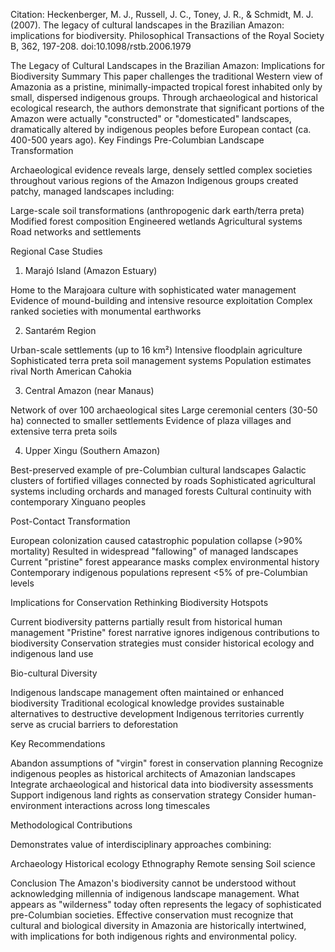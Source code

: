 Citation: Heckenberger, M. J., Russell, J. C., Toney, J. R., & Schmidt, M. J. (2007). The legacy of cultural landscapes in the Brazilian Amazon: implications for biodiversity. Philosophical Transactions of the Royal Society B, 362, 197-208. doi:10.1098/rstb.2006.1979

The Legacy of Cultural Landscapes in the Brazilian Amazon: Implications for Biodiversity
Summary
This paper challenges the traditional Western view of Amazonia as a pristine, minimally-impacted tropical forest inhabited only by small, dispersed indigenous groups. Through archaeological and historical ecological research, the authors demonstrate that significant portions of the Amazon were actually "constructed" or "domesticated" landscapes, dramatically altered by indigenous peoples before European contact (ca. 400-500 years ago).
Key Findings
Pre-Columbian Landscape Transformation

Archaeological evidence reveals large, densely settled complex societies throughout various regions of the Amazon
Indigenous groups created patchy, managed landscapes including:

Large-scale soil transformations (anthropogenic dark earth/terra preta)
Modified forest composition
Engineered wetlands
Agricultural systems
Road networks and settlements



Regional Case Studies
1. Marajó Island (Amazon Estuary)

Home to the Marajoara culture with sophisticated water management
Evidence of mound-building and intensive resource exploitation
Complex ranked societies with monumental earthworks

2. Santarém Region

Urban-scale settlements (up to 16 km²)
Intensive floodplain agriculture
Sophisticated terra preta soil management systems
Population estimates rival North American Cahokia

3. Central Amazon (near Manaus)

Network of over 100 archaeological sites
Large ceremonial centers (30-50 ha) connected to smaller settlements
Evidence of plaza villages and extensive terra preta soils

4. Upper Xingu (Southern Amazon)

Best-preserved example of pre-Columbian cultural landscapes
Galactic clusters of fortified villages connected by roads
Sophisticated agricultural systems including orchards and managed forests
Cultural continuity with contemporary Xinguano peoples

Post-Contact Transformation

European colonization caused catastrophic population collapse (>90% mortality)
Resulted in widespread "fallowing" of managed landscapes
Current "pristine" forest appearance masks complex environmental history
Contemporary indigenous populations represent <5% of pre-Columbian levels

Implications for Conservation
Rethinking Biodiversity Hotspots

Current biodiversity patterns partially result from historical human management
"Pristine" forest narrative ignores indigenous contributions to biodiversity
Conservation strategies must consider historical ecology and indigenous land use

Bio-cultural Diversity

Indigenous landscape management often maintained or enhanced biodiversity
Traditional ecological knowledge provides sustainable alternatives to destructive development
Indigenous territories currently serve as crucial barriers to deforestation

Key Recommendations

Abandon assumptions of "virgin" forest in conservation planning
Recognize indigenous peoples as historical architects of Amazonian landscapes
Integrate archaeological and historical data into biodiversity assessments
Support indigenous land rights as conservation strategy
Consider human-environment interactions across long timescales

Methodological Contributions

Demonstrates value of interdisciplinary approaches combining:

Archaeology
Historical ecology
Ethnography
Remote sensing
Soil science



Conclusion
The Amazon's biodiversity cannot be understood without acknowledging millennia of indigenous landscape management. What appears as "wilderness" today often represents the legacy of sophisticated pre-Columbian societies. Effective conservation must recognize that cultural and biological diversity in Amazonia are historically intertwined, with implications for both indigenous rights and environmental policy.
